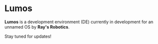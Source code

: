 # Lumos

**Lumos** is a development environment (DE) currently in development for an unnamed OS by **Ray's Robotics**.

Stay tuned for updates!
